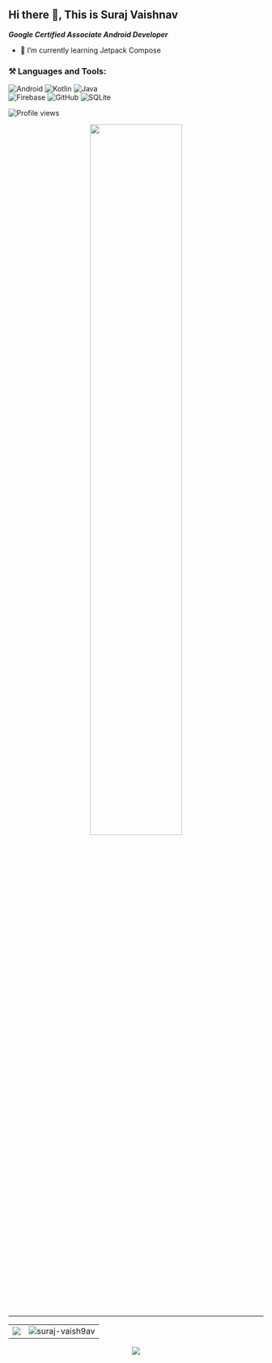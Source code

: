
<!--
**suraj-vaish9av/suraj-vaish9av** is a ✨ _special_ ✨ repository because its `README.md` (this file) appears on your GitHub profile.

Here are some ideas to get you started:

- 🔭 I’m currently working on ...
- 🌱 I’m currently learning ...
- 👯 I’m looking to collaborate on ...
- 🤔 I’m looking for help with ...
- 💬 Ask me about ...
- 📫 How to reach me: ...
- 😄 Pronouns: ...
- ⚡ Fun fact: ...
-->
## Hi there 👋, This is Suraj Vaishnav 
***Google Certified Associate Android Developer***  
- 🌱 I’m currently learning Jetpack Compose



### **⚒️ Languages and Tools:**  

![Android](https://img.shields.io/badge/Android-3DDC84?style=for-the-badge&logo=android&logoColor=white)
![Kotlin](https://img.shields.io/badge/kotlin-%230095D5.svg?style=for-the-badge&logo=kotlin&logoColor=white)
![Java](https://img.shields.io/badge/java-%23ED8B00.svg?style=for-the-badge&logo=java&logoColor=white)  
![Firebase](https://img.shields.io/badge/firebase-%23039BE5.svg?style=for-the-badge&logo=firebase)
![GitHub](https://img.shields.io/badge/github-%23121011.svg?style=for-the-badge&logo=github&logoColor=white)
![SQLite](https://img.shields.io/badge/sqlite-%2307405e.svg?style=for-the-badge&logo=sqlite&logoColor=white)


![Profile views](https://gpvc.arturio.dev/suraj-vaish9av)  

<center>
<a href="https://github.com/ryo-ma/github-profile-trophy">
  <img src="https://github-profile-trophy.vercel.app/?username=suraj-vaish9av&column=6" width="60%"/>
</a>
 </center>

---

<table border="0px" style="border:0px">
  <tr>
  <td>
<img src="https://github-readme-stats.vercel.app/api?username=suraj-vaish9av&count_private=true&include_all_commits=true" />    
    </td>
    <td>
        <img src="https://github-readme-streak-stats.herokuapp.com/?user=suraj-vaish9av&count_private=true" alt="suraj-vaish9av" />
    </td>
  
  </tr>
  </table>  

<div  align="center">
  <img src="https://github-readme-stats.vercel.app/api/top-langs/?username=suraj-vaish9av&layout=compact" />
  </div>
